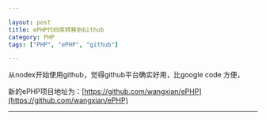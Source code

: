 ```yaml
---

layout: post
title: ePHP代码库转移到Github
category: PHP
tags: ["PHP", "ePHP", "github"]

---
```


从nodex开始使用github，觉得github平台确实好用，比google code 方便，

新的ePHP项目地址为：[https://github.com/wangxian/ePHP](https://github.com/wangxian/ePHP)


--------------

